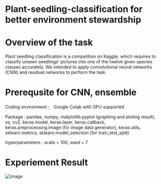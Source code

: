 # Plant-seedling-classification for better environment stewardship

# Overview of the task
Plant seedling classification is a competition on Kaggle, which requires to classify unseen seedlings' pictures into one of the twelve given species classes accurately. We intended to apply convolutional  neural networks (CNN) and residual networks to perform the task.

# Prerequsite for CNN, ensemble
Coding environment :　Google Colab with GPU supported

Package : pandas, numpy, matplotlib.pyplot (graphing and ploting result), os, cv2, keras.model, keras.layer, keras.callback, keras.preprocessing.image (for image data generator), keras.utils, sklearn.metrics, sklearn.model_selection (for train_test_split)

hyperparameters : scale = 100, seed = 7

# Experiement Result
![image](https://user-images.githubusercontent.com/71249897/173239878-ea5cd0dd-cf9d-4297-887f-e76809e12e85.png)

